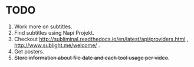 # TODO
1. Work more on subtitles.
2. Find subtitles using Napi Projekt.
3. Checkout http://subliminal.readthedocs.io/en/latest/api/providers.html , http://www.sublight.me/welcome/ .
4. Get posters.
5. ~~Store information about file date and each tool usage per video~~.
